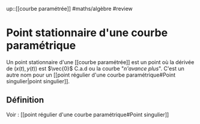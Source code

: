up::[[courbe paramétrée]]
#maths/algèbre #review 
# Point stationnaire d'une courbe paramétrique
Un point stationnaire d'une [[courbe paramétrée]] est un point où la dérivée de $(x(t), y(t))$ est $\vec{0}$
C.a.d ou la courbe "_n'avance plus_".
C'est un autre nom pour un [[point régulier d'une courbe paramétrique#Point singulier|point singulier]].

## Définition
Voir : [[point régulier d'une courbe paramétrique#Point singulier]]

